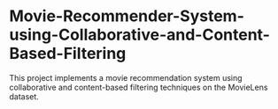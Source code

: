 # Movie-Recommender-System-using-Collaborative-and-Content-Based-Filtering
This project implements a movie recommendation system using collaborative and content-based filtering techniques on the MovieLens dataset. 
